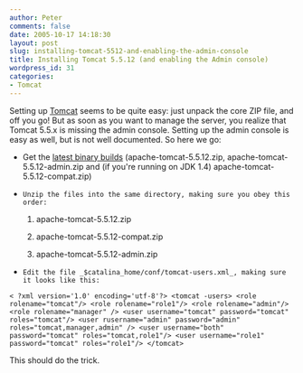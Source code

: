 ```yaml
---
author: Peter
comments: false
date: 2005-10-17 14:18:30
layout: post
slug: installing-tomcat-5512-and-enabling-the-admin-console
title: Installing Tomcat 5.5.12 (and enabling the Admin console)
wordpress_id: 31
categories:
- Tomcat
---
```


Setting up [Tomcat](http://tomcat.apache.org/) seems to be quite easy: just unpack the core ZIP file, and off you go! But as soon as you want to manage the server, you realize that Tomcat 5.5.x is missing the admin console. Setting up the admin console is easy as well, but is not well documented. So here we go:




	
  * Get the [latest binary builds](http://tomcat.apache.org/download-55.cgi) (apache-tomcat-5.5.12.zip, apache-tomcat-5.5.12-admin.zip and (if you're running on JDK 1.4) apache-tomcat-5.5.12-compat.zip)

	
  * 
		Unzip the files into the same directory, making sure you obey this order:
		
			
    1. apache-tomcat-5.5.12.zip

			
    2. apache-tomcat-5.5.12-compat.zip

			
    3. apache-tomcat-5.5.12-admin.zip

		
	

	
  * 
		Edit the file _$catalina_home/conf/tomcat-users.xml_, making sure it looks like this:
`
< ?xml version='1.0' encoding='utf-8'?>
<tomcat -users>
  <role rolename="tomcat"/>
  <role rolename="role1"/>
  <role rolename="admin"/>
  <role rolename="manager" />
  <user username="tomcat" password="tomcat" roles="tomcat"/>
  <user rusername="admin" password="admin" roles="tomcat,manager,admin" />
  <user username="both" password="tomcat" roles="tomcat,role1"/>
  <user username="role1" password="tomcat" roles="role1"/>
</tomcat>
`
	



This should do the trick.





